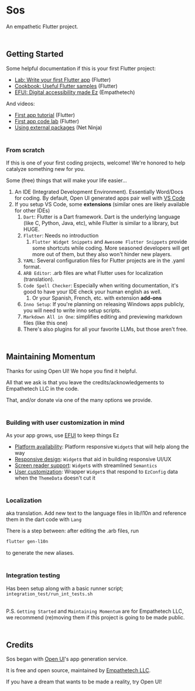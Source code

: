# Sos

An empathetic Flutter project.

## <br>Getting Started

Some helpful documentation if this is your first Flutter project:

- [Lab: Write your first Flutter app](https://docs.flutter.dev/get-started/codelab) (Flutter)
- [Cookbook: Useful Flutter samples](https://docs.flutter.dev/cookbook) (Flutter)
- [EFUI: Digital accessibility made Ez](https://github.com/Empathetech-LLC/empathetech_flutter_ui) (Empathetech)

And videos:

- [First app tutorial](https://www.youtube.com/watch?v=xWV71C2kp38) (Flutter)
- [First app code lab](https://www.youtube.com/watch?v=8sAyPDLorek) (Flutter)
- [Using external packages](https://www.youtube.com/watch?v=WdXcJdhWcEY) (Net Ninja)

### <br>From scratch

If this is one of your first coding projects, welcome! We're honored to help catalyze something new for you.

Some (free) things that will make your life easier...
1. An IDE (Integrated Development Environment). Essentially Word/Docs for coding. By default, Open UI generated apps pair well with [VS Code](https://code.visualstudio.com/download)
2. If you setup VS Code, some **extensions** (similar ones are likely available for other IDEs)
   1. `Dart`: Flutter is a Dart framework. Dart is the underlying language (like C, Python, Java, etc), while Flutter is similar to a library, but HUGE.
   2. `Flutter`: Needs no introduction
      1. `Flutter Widget Snippets` and `Awesome Flutter Snippets` provide some shortcuts while coding. More seasoned developers will get more out of them, but they also won't hinder new players.
   3. `YAML`: Several configuration files for Flutter projects are in the .yaml format.
   4. `ARB Editor`: .arb files are what Flutter uses for localization (translation).
   5. `Code Spell Checker`: Especially when writing documentation, it's good to have your IDE check your human english as well.
      1. Or your Spanish, French, etc. with extension **add-ons**
   6. `Inno Setup`: If you're planning on releasing Windows apps publicly, you will need to write inno setup scripts.
   7. `Markdown All in One`: simplifies editing and previewing markdown files (like this one)
   8. There's also plugins for all your favorite LLMs, but those aren't free.

## <br>Maintaining Momentum

Thanks for using Open UI! We hope you find it helpful.

All that we ask is that you leave the credits/acknowledgements to Empathetech LLC in the code.

That, and/or donate via one of the many options we provide.

### <br>Building with user customization in mind

As your app grows, use [EFUI](https://github.com/Empathetech-LLC/empathetech_flutter_ui) to keep things Ez

* [Platform availability](https://github.com/Empathetech-LLC/empathetech_flutter_ui/tree/main/lib/src/widgets/platform_availability): Platform responsive `Widget`s that will help along the way
* [Responsive design](https://github.com/Empathetech-LLC/empathetech_flutter_ui/tree/main/lib/src/widgets/responsive_design): `Widget`s that aid in building responsive UI/UX
* [Screen reader support](https://github.com/Empathetech-LLC/empathetech_flutter_ui/tree/main/lib/src/widgets/screen_reader_support): `Widget`s with streamlined `Semantics`
* [User customization](https://github.com/Empathetech-LLC/empathetech_flutter_ui/tree/main/lib/src/widgets/helpers): Wrapper `Widget`s that respond to `EzConfig` data when the `ThemeData` doesn't cut it

### <br>Localization

aka translation. Add new text to the language files in lib/l10n and reference them in the dart code with `Lang`

There is a step between: after editing the .arb files, run 
``` bash
flutter gen-l10n
``` 
to generate the new aliases.

### <br>Integration testing

Has been setup along with a basic runner script; `integration_test/run_int_tests.sh`

<br>P.S. `Getting Started` and `Maintaining Momentum` are for Empathetech LLC, we recommend (re)moving them if this project is going to be made public.

## <br>Credits

Sos began with [Open UI](https://www.empathetech.net/#/products/open-ui)'s app generation service.

It is free and open source, maintained by [Empathetech LLC](https://www.empathetech.net/).

If you have a dream that wants to be made a reality, try Open UI!
